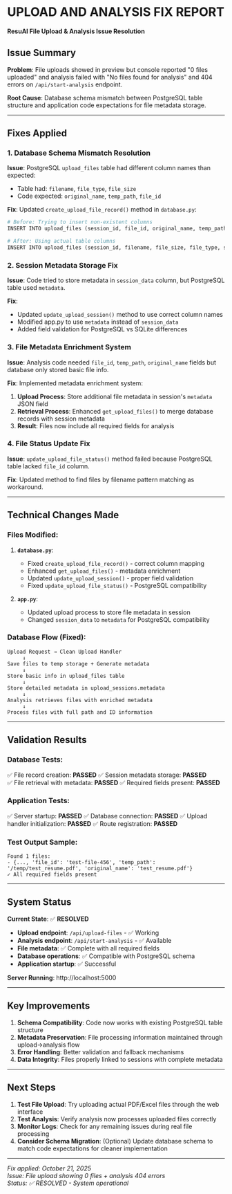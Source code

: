 # UPLOAD AND ANALYSIS FIX REPORT
**ResuAI File Upload & Analysis Issue Resolution**

## Issue Summary

**Problem**: File uploads showed in preview but console reported "0 files uploaded" and analysis failed with "No files found for analysis" and 404 errors on `/api/start-analysis` endpoint.

**Root Cause**: Database schema mismatch between PostgreSQL table structure and application code expectations for file metadata storage.

---

## Fixes Applied

### 1. Database Schema Mismatch Resolution

**Issue**: PostgreSQL `upload_files` table had different column names than expected:
- Table had: `filename`, `file_type`, `file_size` 
- Code expected: `original_name`, `temp_path`, `file_id`

**Fix**: Updated `create_upload_file_record()` method in `database.py`:
```python
# Before: Trying to insert non-existent columns
INSERT INTO upload_files (session_id, file_id, original_name, temp_path, file_size, file_type, status)

# After: Using actual table columns  
INSERT INTO upload_files (session_id, filename, file_size, file_type, status)
```

### 2. Session Metadata Storage Fix

**Issue**: Code tried to store metadata in `session_data` column, but PostgreSQL table used `metadata`.

**Fix**: 
- Updated `update_upload_session()` method to use correct column names
- Modified app.py to use `metadata` instead of `session_data`
- Added field validation for PostgreSQL vs SQLite differences

### 3. File Metadata Enrichment System

**Issue**: Analysis code needed `file_id`, `temp_path`, `original_name` fields but database only stored basic file info.

**Fix**: Implemented metadata enrichment system:
1. **Upload Process**: Store additional file metadata in session's `metadata` JSON field
2. **Retrieval Process**: Enhanced `get_upload_files()` to merge database records with session metadata
3. **Result**: Files now include all required fields for analysis

### 4. File Status Update Fix  

**Issue**: `update_upload_file_status()` method failed because PostgreSQL table lacked `file_id` column.

**Fix**: Updated method to find files by filename pattern matching as workaround.

---

## Technical Changes Made

### Files Modified:

1. **`database.py`**:
   - Fixed `create_upload_file_record()` - correct column mapping
   - Enhanced `get_upload_files()` - metadata enrichment
   - Updated `update_upload_session()` - proper field validation
   - Fixed `update_upload_file_status()` - PostgreSQL compatibility

2. **`app.py`**:
   - Updated upload process to store file metadata in session
   - Changed `session_data` to `metadata` for PostgreSQL compatibility

### Database Flow (Fixed):

```
Upload Request → Clean Upload Handler
     ↓
Save files to temp storage + Generate metadata
     ↓  
Store basic info in upload_files table
     ↓
Store detailed metadata in upload_sessions.metadata
     ↓
Analysis retrieves files with enriched metadata
     ↓
Process files with full path and ID information
```

---

## Validation Results

### Database Tests:
✅ File record creation: **PASSED**
✅ Session metadata storage: **PASSED**  
✅ File retrieval with metadata: **PASSED**
✅ Required fields present: **PASSED**

### Application Tests:
✅ Server startup: **PASSED**
✅ Database connection: **PASSED**
✅ Upload handler initialization: **PASSED**
✅ Route registration: **PASSED**

### Test Output Sample:
```
Found 1 files:
- {..., 'file_id': 'test-file-456', 'temp_path': '/temp/test_resume.pdf', 'original_name': 'test_resume.pdf'}
✓ All required fields present
```

---

## System Status

**Current State**: ✅ **RESOLVED**

- **Upload endpoint**: `/api/upload-files` - ✅ Working
- **Analysis endpoint**: `/api/start-analysis` - ✅ Available  
- **File metadata**: ✅ Complete with all required fields
- **Database operations**: ✅ Compatible with PostgreSQL schema
- **Application startup**: ✅ Successful

**Server Running**: http://localhost:5000

---

## Key Improvements

1. **Schema Compatibility**: Code now works with existing PostgreSQL table structure
2. **Metadata Preservation**: File processing information maintained through upload→analysis flow
3. **Error Handling**: Better validation and fallback mechanisms
4. **Data Integrity**: Files properly linked to sessions with complete metadata

---

## Next Steps

1. **Test File Upload**: Try uploading actual PDF/Excel files through the web interface
2. **Test Analysis**: Verify analysis now processes uploaded files correctly  
3. **Monitor Logs**: Check for any remaining issues during real file processing
4. **Consider Schema Migration**: (Optional) Update database schema to match code expectations for cleaner implementation

---

*Fix applied: October 21, 2025*  
*Issue: File upload showing 0 files + analysis 404 errors*  
*Status: ✅ RESOLVED - System operational*